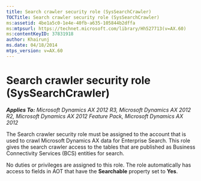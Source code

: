 ```yaml
---
title: Search crawler security role (SysSearchCrawler)
TOCTitle: Search crawler security role (SysSearchCrawler)
ms:assetid: 4be1a5c0-1e4e-40fb-a635-105844b2dffa
ms:mtpsurl: https://technet.microsoft.com/library/Hh527713(v=AX.60)
ms:contentKeyID: 37831918
author: Khairunj
ms.date: 04/18/2014
mtps_version: v=AX.60
---
```


# Search crawler security role (SysSearchCrawler) 


_**Applies To:** Microsoft Dynamics AX 2012 R3, Microsoft Dynamics AX 2012 R2, Microsoft Dynamics AX 2012 Feature Pack, Microsoft Dynamics AX 2012_

The Search crawler security role must be assigned to the account that is used to crawl Microsoft Dynamics AX data for Enterprise Search. This role gives the search crawler access to the tables that are published as Business Connectivity Services (BCS) entities for search.

No duties or privileges are assigned to this role. The role automatically has access to fields in AOT that have the **Searchable** property set to **Yes**.

  


